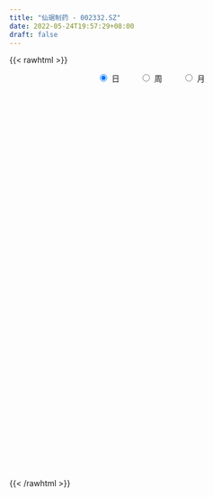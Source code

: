 ```yaml
---
title: "仙琚制药 - 002332.SZ"
date: 2022-05-24T19:57:29+08:00
draft: false
---
```

{{< rawhtml >}}
    <div style="text-align: center">
        <label style="padding: 1rem;"><input style="margin-right: .5rem" type="radio" name="period" value="D" checked onclick="period_change(this)">日</label>
        <label style="padding: 1rem;"><input style="margin-right: .5rem" type="radio" name="period" value="W" onclick="period_change(this)">周</label>
        <label style="padding: 1rem;"><input style="margin-right: .5rem" type="radio" name="period" value="M" onclick="period_change(this)">月</label>
    </div>
    <div id="chart" style="height: 700px;"></div> 
    <script type="text/javascript">
        const D_v = [70479.16,83633.44,105565.97,111781.23,61509.67,45743.44,67944.46,91899.25,53371.82,58736.17,52537.84,81999.05,73714.08,117323.85,96826.67,55424.48,71992.13,41221.07,54808.55,52859.51,56179.57,69465.64,55803.74,42878.09,82266.87,79487.14,93048.57,80095.28,45732.95,48842.91,96974.44,90536.36,41485.2,76297.32,53133.97,78300.41,67035.08,53278.47,77277.35,86388.0,112628.74,104355.5,126714.7,102717.65,92604.23,107143.99,79377.23,44021.0,89644.5,133026.97,105268.2,95054.8,80748.68,93774.33,68775.61,86242.53,101628.53,305729.66,191190.84,97312.41,86037.93,142793.73,69088.82,85261.09,63147.36,101751.5,179065.45,146804.44,92949.92,159998.02,149766.45,164105.41,194537.25,575102.0699999999,168357.42,142056.0,176239.65,96028.17,147566.62,100312.69,89293.37,125044.72,128036.89,72489.87,61585.18,73003.99,62074.44,78161.22,95983.4,55708.81,54689.0,54880.63,60870.8,63029.44,101380.08,46594.8,42789.44,50181.4,48539.07,62924.97,45432.63,60382.25,47344.3,58559.41,85759.6,40418.99,39892.28,42673.13,39456.94,65053.13,32266.7,36170.75,58370.45,182129.04,182317.1,138937.47,67262.18,521176.05,268269.96,179539.41,111625.13,224586.03,122360.4,132383.0,101025.07,111803.95,124611.13,73337.95,174659.5,95523.62,57832.91,103376.75,98390.71,135847.49,125293.29,49990.42,62263.58,82973.86,87180.45,103985.95,112066.34,83357.69,79883.79,72098.19,68436.93,65679.4,77087.88,71156.86,49648.0,54328.52,66616.69,177844.17,137889.32,143649.23,112982.8,102004.92,78266.52,119305.93,228921.71,181353.51,150380.39,147337.87,122395.33,112917.96,156645.57,179723.22,98456.99,252620.07,210887.88,165016.71,438574.02,1495177.7,801368.5600000001,310636.71,362327.1,231189.09,189654.7,291468.29,157189.01,159778.27,183878.61,262695.44,225822.76,176708.07,173046.87,100848.43,137124.7,102466.32,211810.66,128539.13,92355.26,158915.82,140147.41,117066.11,204733.08,113034.7,155092.7,318821.31,249655.72,189846.7,173503.28,126334.56,156797.19,122700.32,139953.79,150618.16,162684.39,181302.83,138759.66,180587.96,84513.16,117659.61,152599.72,123260.03,84534.36,113148.3,136051.02,138628.52,115447.49,204900.38,128645.23,93397.73,117139.93,73405.93,62415.64,62619.77,54616.5,36337.94,44419.28,87465.0,85369.84,103191.08,171638.46,258859.49,113842.23,127920.37,108630.0,95401.38,136833.35,131378.54,146364.35,105204.76,92688.8,109104.44,83993.53,93860.9,86759.75,68812.69,114323.53,96277.31]
const D_histogram = [0.0,0.0088323647,0.0012684297,-0.0035620131,-0.0070496126,-0.0094966506,-0.0338542688,-0.037782326,-0.0406048403,-0.0374395553,-0.0287128279,-0.0415004145,-0.0278875942,-0.0141469,-0.0199488241,-0.0332338865,-0.020564015,-0.001822431,0.0101738239,0.0006975931,-0.0057875902,-0.0259993037,-0.0402940419,-0.0659933585,-0.1024486442,-0.1084013002,-0.1087162685,-0.0860880466,-0.0736820099,-0.0585928,-0.0380120492,-0.023277843,-0.0193092406,-0.0082124551,-0.0085270958,-0.0134055619,-0.0125619578,-0.0170819358,-0.0221351186,-0.0335889237,-0.0439102949,-0.035011789,-0.0004134259,0.0204005768,0.0212263817,0.0298539546,0.0268967938,0.0212394988,0.0269015004,0.0386619157,0.0350329574,0.0142105069,-0.0176056859,-0.0565190891,-0.0709087441,-0.0722023272,-0.0561206977,0.0167231578,0.0472592762,0.0565892004,0.0456276582,0.0741107532,0.0841734569,0.0730367912,0.0637081711,0.0564947934,0.0763836483,0.0705614756,0.0774864617,0.0976050832,0.0749383288,0.0417881982,0.0388095465,-0.017304476,-0.0501348516,-0.0850433209,-0.1217832151,-0.126196821,-0.1079154093,-0.0863324072,-0.0661673863,-0.0343956941,-0.0052325912,0.0258840595,0.0476005021,0.0577109368,0.0643526465,0.0581145582,0.0669725772,0.0482994793,0.0457862096,0.028540112,0.0354457921,0.0372630675,0.036987188,0.027033224,0.0127497666,-0.0054421603,0.0010474567,0.0156444605,0.0077187424,-0.0100968349,-0.0223052467,-0.0239266062,-0.0442997441,-0.0535591659,-0.0539689063,-0.0544309421,-0.0522247694,-0.0323884198,-0.0196986204,-0.023595643,-0.0204001273,0.0356212602,0.0879115973,0.1196056306,0.1268835912,0.1909394511,0.2216954776,0.2109551205,0.2049203306,0.22784944,0.229558842,0.2371387975,0.2264006321,0.1780626807,0.145938448,0.1017155066,0.0602920347,0.0137228122,-0.0228127057,-0.0485393384,-0.0698609676,-0.0718284442,-0.0920307416,-0.1077154143,-0.1220535122,-0.1313269086,-0.1194096315,-0.1309390838,-0.1288200669,-0.1077531031,-0.0833268267,-0.0814980811,-0.0784269059,-0.0751974218,-0.0808010905,-0.0672125804,-0.0568319881,-0.0565348125,-0.0522336251,-0.0059622734,0.0329324775,0.0638133776,0.0796107836,0.0728192165,0.0571647871,0.0666399303,0.1007898638,0.1222203193,0.1151311684,0.1126118809,0.0860288765,0.0627914174,0.0382586766,0.0294291652,0.0072253806,0.0160769501,-0.012266787,-0.0521992113,-0.0263452971,-0.0664903612,-0.166167943,-0.2267177528,-0.2526704101,-0.253725521,-0.2634306187,-0.2321376502,-0.2030626475,-0.1751628081,-0.1439574496,-0.097948098,-0.0761191882,-0.0704169275,-0.0558156663,-0.0458475407,-0.0430304843,-0.0287907631,0.0053293227,0.013095013,0.0249651713,0.0278797738,0.0370902316,0.0509557994,0.0471126294,0.0392839949,0.0414035584,0.0597638077,0.0489141175,0.0157462402,-0.0073712359,-0.004453536,0.0171924142,0.0200468421,-0.0222574019,-0.0369910015,-0.0291199493,-0.0355067546,-0.0248873093,-0.0302738834,-0.029386931,-0.0200801341,-0.0097671124,0.0051254634,0.0201815097,0.0402483453,0.0572067628,0.0660920967,0.0712154871,0.0486611841,0.017488584,-0.0143006554,-0.0243557014,-0.0329690951,-0.0331322746,-0.0413166635,-0.0469854398,-0.0417387501,-0.0387648398,-0.0372830079,-0.0431108528,-0.0563073811,-0.1032966396,-0.0813376389,-0.0707357847,-0.0376526136,0.0104256614,0.034087817,0.0692080917,0.1044058783,0.1165093305,0.1279157328,0.129699453,0.1129373896,0.0890015361,0.0782137869,0.0690343185,0.0618249255,0.0714035939,0.0512728694]
const D_fast = [0.0,0.0110404558,0.0037936283,-0.0019273178,-0.0071773204,-0.0119985211,-0.0448197065,-0.0581933452,-0.0711670696,-0.0773616734,-0.075813153,-0.0989758432,-0.0923349214,-0.0821309523,-0.0929200824,-0.1145136164,-0.1069847486,-0.0886987724,-0.0741590615,-0.0834608941,-0.091392975,-0.1181045144,-0.1424727631,-0.1846704193,-0.246737866,-0.2797908471,-0.3072848825,-0.3061786722,-0.312193138,-0.3117521282,-0.3006743896,-0.2917596442,-0.2926183519,-0.2835746802,-0.2860210949,-0.2942509515,-0.2965478368,-0.3053382987,-0.3159252612,-0.3357762972,-0.3570752422,-0.3569296835,-0.3224346768,-0.2965205299,-0.2903881296,-0.2742970681,-0.2705300304,-0.2708774508,-0.2584900741,-0.2370641798,-0.2319348988,-0.2492047225,-0.2854223369,-0.3384655124,-0.3705823534,-0.3899265183,-0.3878750632,-0.3108504182,-0.2684994808,-0.2450222565,-0.2445768841,-0.1975661008,-0.1664600329,-0.1593375008,-0.1527390781,-0.1458287575,-0.1068439906,-0.0950257943,-0.0687291928,-0.0242093005,-0.0281414726,-0.0508445537,-0.0441208188,-0.1045609603,-0.1499250487,-0.2060943483,-0.2732800462,-0.3092428575,-0.3179402981,-0.3179403978,-0.3143172235,-0.2911444547,-0.2632894997,-0.225701834,-0.192085266,-0.1675470971,-0.1448172258,-0.1365266745,-0.1109255112,-0.1175237393,-0.1085904565,-0.1187015261,-0.102934398,-0.0918013558,-0.0828304383,-0.0860260962,-0.097122112,-0.116674579,-0.1099230978,-0.0914149789,-0.0974110114,-0.1177507974,-0.1355355209,-0.143138532,-0.1745866058,-0.1972358191,-0.2111377861,-0.2252075575,-0.2360575771,-0.2243183324,-0.2165531882,-0.2263491214,-0.2282536376,-0.163326935,-0.0890586986,-0.0274632577,0.0115356008,0.1233263234,0.2095062193,0.2515046423,0.2966999351,0.3765914045,0.435690517,0.5025551719,0.5484171645,0.5445948833,0.5489552626,0.5301611978,0.5038107346,0.4606722151,0.4184335208,0.3805720534,0.3417851824,0.3218605948,0.278650612,0.2360370857,0.1911856097,0.1490804862,0.1311453554,0.0868811321,0.0567951323,0.0509238204,0.05451839,0.0359726154,0.0194370641,0.0038671927,-0.0219367486,-0.0251513836,-0.0289787883,-0.0428153159,-0.0515725347,-0.0067917513,0.0403361189,0.0871703634,0.1228704653,0.1342837023,0.1329204697,0.1590555955,0.218402995,0.2703885302,0.2920821715,0.3177158542,0.3126400689,0.3051004642,0.2901323926,0.2886601724,0.268262733,0.28113354,0.2497231062,0.1967408791,0.2160084689,0.1592408146,0.0180212471,-0.099208001,-0.1883282608,-0.252814752,-0.3283775043,-0.3551189484,-0.3768096075,-0.3927004702,-0.3974844741,-0.375962147,-0.3731630343,-0.3850650054,-0.3844176608,-0.3859114204,-0.393851985,-0.3868099546,-0.3513575382,-0.3403180946,-0.3222066435,-0.3123220975,-0.2938390818,-0.2672345642,-0.2592995768,-0.2573072126,-0.2448367595,-0.2115355583,-0.2101567191,-0.2393880363,-0.2643483215,-0.2625440056,-0.2365999518,-0.2287338133,-0.2766024078,-0.3005837578,-0.2999926929,-0.3152561869,-0.3108585689,-0.3238136139,-0.3302733942,-0.3259866308,-0.3181153873,-0.3019414456,-0.2818400219,-0.2517110999,-0.2204509918,-0.1950426337,-0.1721153715,-0.1825043784,-0.2093048325,-0.2446692358,-0.2608132071,-0.2776688747,-0.2861151227,-0.3046286775,-0.3220438138,-0.3272318117,-0.3339491112,-0.3417880313,-0.3583935894,-0.385666963,-0.4584803814,-0.4568557904,-0.4639378824,-0.4402678647,-0.3895831743,-0.3573990644,-0.3049767668,-0.2436775107,-0.2024467258,-0.1590613903,-0.1248528068,-0.1133805228,-0.1150659923,-0.1063002948,-0.0982211836,-0.0899743452,-0.0625447783,-0.0698572855]
const D_slow = [0.0,0.0022080912,0.0025251986,0.0016346953,-0.0001277078,-0.0025018705,-0.0109654377,-0.0204110192,-0.0305622293,-0.0399221181,-0.0471003251,-0.0574754287,-0.0644473273,-0.0679840523,-0.0729712583,-0.0812797299,-0.0864207337,-0.0868763414,-0.0843328854,-0.0841584871,-0.0856053847,-0.0921052106,-0.1021787211,-0.1186770608,-0.1442892218,-0.1713895469,-0.198568614,-0.2200906256,-0.2385111281,-0.2531593281,-0.2626623404,-0.2684818012,-0.2733091113,-0.2753622251,-0.2774939991,-0.2808453896,-0.283985879,-0.2882563629,-0.2937901426,-0.3021873735,-0.3131649472,-0.3219178945,-0.322021251,-0.3169211068,-0.3116145113,-0.3041510227,-0.2974268242,-0.2921169495,-0.2853915744,-0.2757260955,-0.2669678562,-0.2634152295,-0.2678166509,-0.2819464232,-0.2996736093,-0.3177241911,-0.3317543655,-0.327573576,-0.315758757,-0.3016114569,-0.2902045423,-0.271676854,-0.2506334898,-0.232374292,-0.2164472492,-0.2023235509,-0.1832276388,-0.1655872699,-0.1462156545,-0.1218143837,-0.1030798015,-0.0926327519,-0.0829303653,-0.0872564843,-0.0997901972,-0.1210510274,-0.1514968312,-0.1830460364,-0.2100248888,-0.2316079906,-0.2481498371,-0.2567487607,-0.2580569085,-0.2515858936,-0.2396857681,-0.2252580339,-0.2091698723,-0.1946412327,-0.1778980884,-0.1658232186,-0.1543766662,-0.1472416381,-0.1383801901,-0.1290644232,-0.1198176263,-0.1130593202,-0.1098718786,-0.1112324187,-0.1109705545,-0.1070594394,-0.1051297538,-0.1076539625,-0.1132302742,-0.1192119257,-0.1302868617,-0.1436766532,-0.1571688798,-0.1707766153,-0.1838328077,-0.1919299126,-0.1968545677,-0.2027534785,-0.2078535103,-0.1989481952,-0.1769702959,-0.1470688883,-0.1153479905,-0.0676131277,-0.0121892583,0.0405495218,0.0917796045,0.1487419645,0.206131675,0.2654163744,0.3220165324,0.3665322026,0.4030168146,0.4284456912,0.4435186999,0.4469494029,0.4412462265,0.4291113919,0.41164615,0.393689039,0.3706813536,0.3437525,0.3132391219,0.2804073948,0.2505549869,0.2178202159,0.1856151992,0.1586769235,0.1378452168,0.1174706965,0.09786397,0.0790646145,0.0588643419,0.0420611968,0.0278531998,0.0137194967,0.0006610904,-0.000829478,0.0074036414,0.0233569858,0.0432596817,0.0614644858,0.0757556826,0.0924156652,0.1176131311,0.148168211,0.1769510031,0.2051039733,0.2266111924,0.2423090468,0.2518737159,0.2592310072,0.2610373524,0.2650565899,0.2619898932,0.2489400904,0.2423537661,0.2257311758,0.18418919,0.1275097518,0.0643421493,0.0009107691,-0.0649468856,-0.1229812982,-0.1737469601,-0.2175376621,-0.2535270245,-0.278014049,-0.297043846,-0.3146480779,-0.3286019945,-0.3400638797,-0.3508215007,-0.3580191915,-0.3566868608,-0.3534131076,-0.3471718148,-0.3402018713,-0.3309293134,-0.3181903636,-0.3064122062,-0.2965912075,-0.2862403179,-0.271299366,-0.2590708366,-0.2551342766,-0.2569770855,-0.2580904695,-0.253792366,-0.2487806555,-0.2543450059,-0.2635927563,-0.2708727436,-0.2797494323,-0.2859712596,-0.2935397305,-0.3008864632,-0.3059064967,-0.3083482748,-0.307066909,-0.3020215316,-0.2919594452,-0.2776577545,-0.2611347304,-0.2433308586,-0.2311655626,-0.2267934166,-0.2303685804,-0.2364575057,-0.2446997795,-0.2529828482,-0.263312014,-0.275058374,-0.2854930615,-0.2951842715,-0.3045050234,-0.3152827366,-0.3293595819,-0.3551837418,-0.3755181515,-0.3932020977,-0.4026152511,-0.4000088357,-0.3914868815,-0.3741848585,-0.348083389,-0.3189560563,-0.2869771231,-0.2545522599,-0.2263179125,-0.2040675284,-0.1845140817,-0.1672555021,-0.1517992707,-0.1339483722,-0.1211301549]
const D_data = [['2021-05-13', 13.6451, 13.8428, 13.566, 14.0505],['2021-05-14', 13.8725, 13.9812, 13.6945, 14.1197],['2021-05-17', 13.9812, 13.7835, 13.5956, 13.9812],['2021-05-18', 13.6945, 13.7835, 13.3089, 13.9318],['2021-05-19', 13.9417, 13.7736, 13.655, 14.0208],['2021-05-20', 13.7242, 13.7637, 13.5561, 13.8428],['2021-05-21', 13.7439, 13.3979, 13.3682, 13.7439],['2021-05-24', 13.2594, 13.5462, 13.0617, 13.6451],['2021-05-25', 13.5462, 13.5066, 13.4374, 13.6352],['2021-05-26', 13.4967, 13.5462, 13.4078, 13.5857],['2021-05-27', 13.5264, 13.6154, 13.4374, 13.6154],['2021-05-28', 13.566, 13.299, 13.2199, 13.6648],['2021-05-31', 13.3484, 13.5956, 13.3287, 13.6945],['2021-06-01', 14.1592, 13.6451, 13.5857, 14.2383],['2021-06-02', 13.6747, 13.3979, 13.2594, 13.7538],['2021-06-03', 13.3484, 13.2199, 13.1408, 13.3583],['2021-06-04', 13.25, 13.51, 13.07, 13.65],['2021-06-07', 13.5, 13.65, 13.36, 13.72],['2021-06-08', 13.64, 13.64, 13.55, 13.79],['2021-06-09', 13.7, 13.37, 13.29, 13.7],['2021-06-10', 13.32, 13.35, 13.3, 13.51],['2021-06-11', 13.35, 13.08, 13.0, 13.45],['2021-06-15', 13.08, 13.02, 12.8, 13.13],['2021-06-16', 13.02, 12.71, 12.71, 13.02],['2021-06-17', 12.71, 12.32, 12.26, 12.73],['2021-06-18', 12.35, 12.48, 12.1, 12.52],['2021-06-21', 12.48, 12.42, 12.39, 12.85],['2021-06-22', 12.43, 12.66, 12.42, 12.78],['2021-06-23', 12.63, 12.53, 12.45, 12.67],['2021-06-24', 12.6, 12.55, 12.36, 12.61],['2021-06-25', 12.59, 12.64, 12.5, 12.74],['2021-06-28', 12.67, 12.6, 12.4, 12.7],['2021-06-29', 12.5, 12.46, 12.45, 12.66],['2021-06-30', 12.44, 12.54, 12.22, 12.63],['2021-07-01', 12.54, 12.38, 12.36, 12.64],['2021-07-02', 12.36, 12.26, 12.18, 12.49],['2021-07-05', 12.25, 12.27, 12.0, 12.3],['2021-07-06', 12.24, 12.14, 12.02, 12.29],['2021-07-07', 12.19, 12.05, 11.88, 12.19],['2021-07-08', 12.14, 11.86, 11.86, 12.15],['2021-07-09', 11.86, 11.74, 11.48, 11.97],['2021-07-12', 11.79, 11.9, 11.72, 12.12],['2021-07-13', 11.85, 12.28, 11.79, 12.4],['2021-07-14', 12.27, 12.22, 12.07, 12.5],['2021-07-15', 12.18, 12.0, 11.96, 12.19],['2021-07-16', 12.05, 12.1, 11.88, 12.15],['2021-07-19', 12.06, 11.95, 11.78, 12.06],['2021-07-20', 11.86, 11.87, 11.85, 11.99],['2021-07-21', 11.97, 11.99, 11.91, 12.28],['2021-07-22', 11.93, 12.1, 11.72, 12.18],['2021-07-23', 12.12, 11.92, 11.88, 12.15],['2021-07-26', 11.9, 11.62, 11.43, 11.92],['2021-07-27', 11.66, 11.3, 11.3, 11.66],['2021-07-28', 11.3, 10.95, 10.8, 11.35],['2021-07-29', 11.04, 11.02, 10.98, 11.22],['2021-07-30', 11.05, 11.04, 10.65, 11.09],['2021-08-02', 10.99, 11.2, 10.84, 11.27],['2021-08-03', 11.16, 12.09, 11.06, 12.15],['2021-08-04', 12.11, 11.82, 11.56, 12.11],['2021-08-05', 11.83, 11.66, 11.64, 11.9],['2021-08-06', 11.69, 11.4, 11.3, 11.69],['2021-08-09', 11.32, 11.95, 11.3, 12.1],['2021-08-10', 11.9, 11.85, 11.8, 11.96],['2021-08-11', 11.89, 11.61, 11.55, 11.89],['2021-08-12', 11.61, 11.6, 11.55, 11.69],['2021-08-13', 11.55, 11.6, 11.51, 11.83],['2021-08-16', 11.59, 12.0, 11.52, 12.17],['2021-08-17', 12.11, 11.75, 11.71, 12.23],['2021-08-18', 11.73, 11.95, 11.62, 12.0],['2021-08-19', 11.88, 12.24, 11.85, 12.39],['2021-08-20', 12.29, 11.75, 11.66, 12.29],['2021-08-23', 11.75, 11.5, 11.46, 11.9],['2021-08-24', 11.47, 11.8, 11.22, 11.81],['2021-08-25', 11.68, 10.97, 10.62, 11.7],['2021-08-26', 10.91, 10.98, 10.88, 11.07],['2021-08-27', 10.86, 10.7, 10.66, 10.96],['2021-08-30', 10.61, 10.38, 10.22, 10.7],['2021-08-31', 10.41, 10.55, 10.3, 10.55],['2021-09-01', 10.51, 10.75, 10.32, 10.91],['2021-09-02', 10.74, 10.79, 10.58, 10.84],['2021-09-03', 10.72, 10.79, 10.68, 10.89],['2021-09-06', 10.8, 11.0, 10.79, 11.15],['2021-09-07', 10.93, 11.08, 10.91, 11.25],['2021-09-08', 11.09, 11.24, 11.05, 11.36],['2021-09-09', 11.24, 11.26, 11.18, 11.38],['2021-09-10', 11.27, 11.21, 11.12, 11.38],['2021-09-13', 11.2, 11.23, 11.16, 11.33],['2021-09-14', 11.2, 11.09, 11.02, 11.3],['2021-09-15', 11.05, 11.31, 10.84, 11.35],['2021-09-16', 11.25, 10.96, 10.9, 11.32],['2021-09-17', 11.0, 11.12, 10.81, 11.18],['2021-09-22', 11.01, 10.89, 10.85, 11.06],['2021-09-23', 10.89, 11.17, 10.88, 11.25],['2021-09-24', 11.19, 11.14, 11.05, 11.31],['2021-09-27', 11.14, 11.13, 10.73, 11.22],['2021-09-28', 11.2, 10.99, 10.9, 11.2],['2021-09-29', 10.9, 10.87, 10.81, 10.98],['2021-09-30', 10.87, 10.72, 10.67, 10.97],['2021-10-08', 10.76, 10.98, 10.73, 11.06],['2021-10-11', 10.98, 11.13, 10.98, 11.25],['2021-10-12', 11.06, 10.86, 10.79, 11.07],['2021-10-13', 10.99, 10.65, 10.59, 10.99],['2021-10-14', 10.67, 10.61, 10.57, 10.78],['2021-10-15', 10.61, 10.67, 10.48, 10.74],['2021-10-18', 10.65, 10.33, 10.29, 10.67],['2021-10-19', 10.33, 10.33, 10.28, 10.39],['2021-10-20', 10.34, 10.35, 10.32, 10.5],['2021-10-21', 10.33, 10.28, 10.28, 10.4],['2021-10-22', 10.27, 10.25, 10.19, 10.36],['2021-10-25', 10.29, 10.47, 10.2, 10.53],['2021-10-26', 10.54, 10.42, 10.36, 10.54],['2021-10-27', 10.4, 10.19, 10.17, 10.42],['2021-10-28', 10.24, 10.23, 10.18, 10.65],['2021-10-29', 10.31, 11.03, 10.26, 11.19],['2021-11-01', 11.0, 11.3, 10.9, 11.37],['2021-11-02', 11.35, 11.33, 11.19, 11.54],['2021-11-03', 11.44, 11.21, 11.13, 11.44],['2021-11-04', 11.43, 12.23, 11.4, 12.33],['2021-11-05', 12.18, 12.23, 12.1, 12.5],['2021-11-08', 12.23, 11.94, 11.78, 12.3],['2021-11-09', 11.82, 12.13, 11.82, 12.4],['2021-11-10', 12.41, 12.73, 12.35, 13.05],['2021-11-11', 12.62, 12.74, 12.49, 12.87],['2021-11-12', 12.74, 13.06, 12.67, 13.11],['2021-11-15', 13.09, 13.05, 13.01, 13.2],['2021-11-16', 13.02, 12.63, 12.62, 13.04],['2021-11-17', 12.84, 12.8, 12.52, 12.95],['2021-11-18', 12.77, 12.6, 12.57, 12.85],['2021-11-19', 12.52, 12.53, 12.12, 12.62],['2021-11-22', 12.63, 12.32, 12.21, 12.85],['2021-11-23', 12.29, 12.28, 12.17, 12.42],['2021-11-24', 12.29, 12.28, 12.09, 12.39],['2021-11-25', 12.28, 12.22, 12.16, 12.44],['2021-11-26', 12.11, 12.4, 12.1, 12.51],['2021-11-29', 12.45, 12.1, 11.92, 12.6],['2021-11-30', 12.04, 12.03, 11.97, 12.13],['2021-12-01', 12.02, 11.92, 11.9, 12.09],['2021-12-02', 11.94, 11.86, 11.79, 12.17],['2021-12-03', 11.9, 12.07, 11.81, 12.12],['2021-12-06', 12.03, 11.71, 11.63, 12.17],['2021-12-07', 11.79, 11.78, 11.46, 11.85],['2021-12-08', 11.77, 12.01, 11.73, 12.08],['2021-12-09', 12.01, 12.12, 11.94, 12.14],['2021-12-10', 12.13, 11.86, 11.8, 12.15],['2021-12-13', 11.82, 11.84, 11.74, 11.99],['2021-12-14', 11.89, 11.81, 11.72, 11.99],['2021-12-15', 11.8, 11.64, 11.64, 11.84],['2021-12-16', 11.65, 11.85, 11.61, 11.98],['2021-12-17', 11.79, 11.83, 11.74, 11.89],['2021-12-20', 11.81, 11.69, 11.62, 11.86],['2021-12-21', 11.7, 11.71, 11.61, 11.76],['2021-12-22', 11.78, 12.35, 11.66, 12.39],['2021-12-23', 12.34, 12.5, 12.28, 12.56],['2021-12-24', 12.41, 12.63, 12.35, 12.92],['2021-12-27', 12.63, 12.63, 12.45, 12.86],['2021-12-28', 12.59, 12.44, 12.39, 12.68],['2021-12-29', 12.58, 12.33, 12.31, 12.6],['2021-12-30', 12.45, 12.69, 12.26, 12.75],['2021-12-31', 12.63, 13.2, 12.6, 13.37],['2022-01-04', 13.3, 13.3, 13.07, 13.47],['2022-01-05', 13.14, 13.1, 12.93, 13.28],['2022-01-06', 13.0, 13.25, 12.86, 13.36],['2022-01-07', 13.4, 12.98, 12.92, 13.43],['2022-01-10', 12.95, 12.98, 12.87, 13.18],['2022-01-11', 13.01, 12.91, 12.89, 13.38],['2022-01-12', 12.99, 13.08, 12.92, 13.31],['2022-01-13', 13.1, 12.88, 12.81, 13.24],['2022-01-14', 12.9, 13.28, 12.8, 13.55],['2022-01-17', 13.45, 12.8, 12.76, 13.53],['2022-01-18', 12.98, 12.48, 12.43, 13.15],['2022-01-19', 12.49, 13.27, 12.25, 13.3],['2022-01-20', 13.65, 12.4, 12.33, 14.03],['2022-01-21', 12.0, 11.21, 11.16, 12.03],['2022-01-24', 10.94, 11.13, 10.66, 11.28],['2022-01-25', 11.15, 11.15, 11.12, 11.85],['2022-01-26', 11.03, 11.19, 10.87, 11.52],['2022-01-27', 11.22, 10.84, 10.82, 11.24],['2022-01-28', 10.9, 11.2, 10.85, 11.6],['2022-02-07', 11.35, 11.14, 10.97, 11.42],['2022-02-08', 11.02, 11.1, 10.88, 11.12],['2022-02-09', 11.06, 11.14, 10.9, 11.33],['2022-02-10', 11.14, 11.4, 11.13, 11.64],['2022-02-11', 11.39, 11.17, 11.08, 11.39],['2022-02-14', 11.12, 10.94, 10.83, 11.21],['2022-02-15', 10.94, 11.01, 10.75, 11.11],['2022-02-16', 11.04, 10.93, 10.88, 11.11],['2022-02-17', 10.87, 10.79, 10.78, 10.94],['2022-02-18', 10.81, 10.9, 10.73, 10.92],['2022-02-21', 10.92, 11.22, 10.84, 11.4],['2022-02-22', 11.1, 10.96, 10.86, 11.23],['2022-02-23', 10.97, 11.03, 10.95, 11.1],['2022-02-24', 11.02, 10.93, 10.81, 11.22],['2022-02-25', 10.96, 11.02, 10.95, 11.22],['2022-02-28', 11.05, 11.13, 10.88, 11.15],['2022-03-01', 11.15, 10.93, 10.85, 11.16],['2022-03-02', 10.85, 10.84, 10.68, 10.88],['2022-03-03', 10.94, 10.94, 10.8, 11.05],['2022-03-04', 10.91, 11.2, 10.9, 11.47],['2022-03-07', 11.2, 10.86, 10.8, 11.43],['2022-03-08', 10.85, 10.45, 10.35, 10.89],['2022-03-09', 10.44, 10.39, 9.77, 10.5],['2022-03-10', 10.51, 10.62, 10.43, 10.68],['2022-03-11', 10.5, 10.89, 10.44, 10.91],['2022-03-14', 10.89, 10.7, 10.67, 11.08],['2022-03-15', 10.68, 9.99, 9.98, 10.68],['2022-03-16', 10.09, 10.12, 9.56, 10.2],['2022-03-17', 10.22, 10.32, 10.12, 10.56],['2022-03-18', 10.26, 10.08, 9.94, 10.38],['2022-03-21', 10.1, 10.24, 10.09, 10.36],['2022-03-22', 10.22, 9.99, 9.87, 10.22],['2022-03-23', 9.98, 9.99, 9.89, 10.05],['2022-03-24', 9.9, 10.06, 9.85, 10.15],['2022-03-25', 10.06, 10.07, 10.02, 10.38],['2022-03-28', 10.05, 10.15, 10.0, 10.2],['2022-03-29', 10.17, 10.2, 10.06, 10.25],['2022-03-30', 10.2, 10.34, 10.08, 10.37],['2022-03-31', 10.36, 10.4, 10.21, 10.58],['2022-04-01', 10.33, 10.38, 10.29, 10.57],['2022-04-06', 10.47, 10.39, 10.34, 10.56],['2022-04-07', 10.31, 10.01, 9.96, 10.39],['2022-04-08', 10.04, 9.75, 9.7, 10.13],['2022-04-11', 9.75, 9.54, 9.5, 9.77],['2022-04-12', 9.54, 9.65, 9.23, 9.65],['2022-04-13', 9.59, 9.56, 9.37, 9.72],['2022-04-14', 9.58, 9.58, 9.52, 9.75],['2022-04-15', 9.65, 9.39, 9.38, 9.65],['2022-04-18', 9.35, 9.31, 9.18, 9.42],['2022-04-19', 9.37, 9.37, 9.25, 9.39],['2022-04-20', 9.37, 9.29, 9.23, 9.43],['2022-04-21', 9.39, 9.21, 9.2, 9.46],['2022-04-22', 9.27, 9.03, 9.02, 9.3],['2022-04-25', 8.93, 8.8, 8.63, 9.13],['2022-04-26', 8.79, 8.1, 8.07, 8.8],['2022-04-27', 8.03, 8.77, 7.95, 8.9],['2022-04-28', 8.74, 8.6, 8.47, 8.75],['2022-04-29', 8.69, 8.9, 8.61, 8.93],['2022-05-05', 8.91, 9.24, 8.79, 9.34],['2022-05-06', 9.09, 9.09, 8.95, 9.26],['2022-05-09', 9.11, 9.38, 9.07, 9.52],['2022-05-10', 9.27, 9.59, 9.19, 9.68],['2022-05-11', 9.58, 9.47, 9.45, 9.84],['2022-05-12', 9.48, 9.58, 9.38, 9.63],['2022-05-13', 9.58, 9.56, 9.38, 9.73],['2022-05-16', 9.61, 9.35, 9.29, 9.65],['2022-05-17', 9.38, 9.2, 9.14, 9.39],['2022-05-18', 9.24, 9.31, 9.2, 9.41],['2022-05-19', 9.16, 9.31, 9.07, 9.35],['2022-05-20', 9.4, 9.32, 9.27, 9.46],['2022-05-23', 9.3, 9.57, 9.28, 9.61],['2022-05-24', 9.57, 9.2, 9.19, 9.58]]
const W_v = [188607.86,224158.41,294559.83,402868.13,315695.29,183687.95,363607.72,406973.53,474066.47,453403.87,333861.27,385184.4300000001,581224.73,441486.14,771458.66,464384.16,612177.09,640689.9399999999,695250.04,303100.62,233254.19,298333.7,271176.9,333279.7,303399.53,319683.92,339500.3,188997.41,366398.15,497569.94,136703.14,87715.54,310045.85,520418.87,416800.41,373067.89,466085.01,360840.18,539442.86,762921.75,675886.25,397633.19,684740.89,507609.0599999999,440150.33,492251.03,754539.62,481358.0600000001,266605.52,239262.78,287749.72,291346.51,218474.62,419094.09,253685.88,246392.51,238355.14,238111.93,278123.31,334460.11,430748.6899999999,405580.02,331550.52,385944.74,375456.27,394362.58,444736.56,543991.54,867301.7,495017.39,438610.55,703098.6900000001,427695.21,381853.16,373721.33,201812.88,320747.76,478184.96,344859.3200000001,362283.34,445113.21,654505.77,814024.9099999999,997993.2,1130330.9500000002,1093598.48,674285.8899999999,346586.71,948726.3200000001,871952.13,775559.6499999999,218597.25,533456.91,540329.1,649163.76,429136.1,312448.86,262333.58,408973.65,381163.54,338043.7,368841.7,282958.01,226002.74,237549.53,279297.84,364379.32,619312.39,463526.42,566477.12,553807.3100000001,465181.16,505820.94,81015.8,309912.29,474015.66,516461.76,719611.1899999999,1510213.6899999999,2049180.6699999999,2524343.9700000002,2612869.5600000001,1708063.0900000001,1904975.96,1836882.5299999998,1061863.6000000001,891425.1900000002,1626542.1400000001,1094107.5800000001,2050346.51,3303503.21,1375195.5700000003,1300895.4399999999,1191289.2799999998,1940297.3900000001,1749736.95,2168802.9500000002,2225378.2800000003,1729892.6399999999,1626998.4100000001,1649349.2999999998,1311507.6099999999,1031133.36,670078.1599999999,1209590.8999999999,837343.7100000001,890783.0700000001,1095756.3500000001,1057623.3200000001,1313540.3199999998,719591.78,1183445.8499999999,1910932.8400000001,1292085.7399999998,1124571.6299999999,970953.79,1173824.2,644010.35,900407.54,901087.24,1105529.8100000001,1231802.1100000001,806750.12,597570.7,371279.22,143512.99,698714.5600000001,719031.45,656374.1399999999,740612.6799999999,568696.5,455358.14,791215.3100000001,731631.1899999999,518964.09,511122.36,646876.34,350486.26,1002316.1299999999,687834.49,581094.22,932286.42,600103.5599999999,265289.6,206930.74,830734.24,564053.5,582084.33,329698.05,437383.56,285280.5,320194.77,587963.1299999999,463957.85,1086709.9300000002,217079.33,408173.06,392544.77,338544.13,415281.21,274534.34,260435.84,364694.15,339753.26,396607.64,533536.0699999999,451337.9,424595.95,781899.3699999999,462042.5,728584.28,1244158.1499999999,609440.5,460160.65,346616.87,178780.87,240945.72,48539.07,274643.5600000001,248200.94,373990.0700000001,1177962.76,770493.9700000001,585437.6000000001,490971.48,407701.6,451391.96,332009.07,580327.9300000001,641481.88,601467.1,800363.8100000001,3111024.8700000001,1385275.8900000001,989364.0900000001,690194.3900000001,731768.2800000001,908747.9000000001,896137.45,757259.49,674120.11,595622.23,448993.1,408979.0,308208.56,775451.63,204031.38,612469.8,442531.31,210600.84]
const W_histogram = [0.0,-0.0320939031,-0.0393435207,-0.0367226806,-0.0538980361,-0.0429485427,-0.0228753032,0.0216679557,0.0532413967,0.0520687853,0.0500723265,0.0685268947,0.1073234584,0.1121489779,0.1433175785,0.1378105141,0.1561900459,0.124659366,0.0558054682,0.0022230216,-0.048862736,-0.0696715142,-0.072723386,-0.0957947092,-0.0867815058,-0.0807669973,-0.1045430478,-0.1010639679,-0.1489621963,-0.1941247856,-0.1971103604,-0.1681149493,-0.1109577339,-0.0185220275,0.0319738176,0.0608654686,0.1060376283,0.1594234464,0.1604866633,0.1604274736,0.1975609267,0.2222835455,0.1831158321,0.1283727346,0.1287815184,0.0864666185,0.040741492,-0.0160042063,-0.0486813053,-0.0675630323,-0.0872097279,-0.0520536488,-0.0271388761,-0.0546363202,-0.0941521851,-0.1208927762,-0.1696405999,-0.200037081,-0.2181200001,-0.2295288298,-0.2517918898,-0.2312667355,-0.1993858045,-0.2274703139,-0.2495210503,-0.2275321842,-0.1599394915,-0.111059141,0.0058082568,0.0560005084,0.0933351247,0.0663746275,0.0550625875,0.0279311517,-0.0027919467,-0.0229620743,-0.0298113083,-0.0098685438,0.0016060374,0.0152534465,0.05001079,0.0674858597,0.1140680796,0.131456014,0.198302166,0.2779028391,0.3041427715,0.3091636386,0.2539363312,0.207999152,0.1418539757,0.0978787956,0.0276342122,-0.0368214133,-0.0972873766,-0.0953124018,-0.1283770943,-0.1331127692,-0.1038671035,-0.0822009582,-0.0593352424,-0.0436797703,-0.0276231883,-0.0271357755,-0.0344942801,-0.0318832973,0.0013543287,0.0558015438,0.0873440283,0.1145860637,0.1537424548,0.1503235945,0.1125318931,0.0919029177,0.1129931744,0.1300362967,0.1289301539,0.1256192549,0.207943965,0.2795992282,0.2950480682,0.318917335,0.2990717456,0.2465437435,0.1663223779,0.1051676655,0.0607995522,0.0686369814,0.0446960092,0.0446075405,0.0737887373,0.0155693682,-0.0242087005,-0.0690947763,-0.0219066127,-0.0071811393,0.0873566543,0.1665906579,0.1884500404,0.2931200516,0.3112769976,0.2422134769,0.1741998006,0.1457440091,0.1564010551,0.1035342658,0.128093225,0.2310766436,0.3160248053,0.2917300539,0.2260824776,0.1595227303,0.1560925657,0.000857128,-0.1795454711,-0.2352405243,-0.2654814421,-0.3501385199,-0.3810036722,-0.2980516583,-0.2269344569,-0.1355326619,-0.1198260131,-0.1508439048,-0.1870971086,-0.1694088653,-0.1228620983,-0.1872313872,-0.2056195716,-0.2959846184,-0.3421314464,-0.3611422774,-0.4010835004,-0.3501696262,-0.3224272569,-0.3029907818,-0.3061215297,-0.289094688,-0.2905867876,-0.3534254486,-0.3471285877,-0.3790690616,-0.3661821101,-0.3149431946,-0.2245949043,-0.1215330816,-0.0364456576,-0.0200149282,0.0264044443,0.0947999463,0.1170086429,0.1372299204,0.181342572,0.2143468347,0.2937104095,0.2856012507,0.2729261836,0.215158867,0.162579746,0.1354153118,0.084388554,0.0100389197,-0.0265529674,-0.0719618417,-0.1292870819,-0.13462197,-0.1412453567,-0.1926795784,-0.1899310377,-0.1631438091,-0.1255128729,-0.1593531141,-0.1631008086,-0.1263590486,-0.0984243574,-0.0702298771,-0.0712702711,-0.047021528,-0.0444620998,-0.0625498883,-0.0159069999,0.0957023993,0.2183501392,0.2541974129,0.258708361,0.2299886545,0.1890800809,0.1537324842,0.1763416533,0.2190118092,0.2211038364,0.2303338558,0.091781137,-0.0008805769,-0.0611955642,-0.1132512008,-0.1322541827,-0.1254137393,-0.133718537,-0.1826847875,-0.2030994504,-0.1836638039,-0.1998396011,-0.2198017554,-0.240589703,-0.2455790881,-0.2194233116,-0.1567484242,-0.1194228668,-0.0920121371]
const W_fast = [0.0,-0.0401173789,-0.0572028766,-0.0637627067,-0.0944125712,-0.0942002135,-0.0798457998,-0.029885552,0.0149982382,0.0268428232,0.0373644459,0.0729507379,0.1385781662,0.1714409301,0.2384389253,0.2673844895,0.3248115327,0.3244456944,0.2695431636,0.2165164723,0.1532150308,0.114988374,0.0937556557,0.0467356552,0.0340534822,0.0198762414,-0.0300355711,-0.0518224832,-0.1369612607,-0.2306550464,-0.2829182112,-0.2959515374,-0.2665337555,-0.178728556,-0.1202392565,-0.0761312384,-0.0044496716,0.088792008,0.1299768909,0.1700245695,0.2565482543,0.3368417594,0.3434530041,0.3208030903,0.3534072537,0.3327090084,0.2971692549,0.2364225049,0.1915750797,0.1558025947,0.1143534671,0.1364961339,0.1546261876,0.1134696634,0.0504157523,-0.0065480328,-0.0977060065,-0.1781117579,-0.250724677,-0.3195157142,-0.4047267466,-0.4420182762,-0.4599837963,-0.5449358842,-0.6293668831,-0.6642610631,-0.6366532433,-0.615537678,-0.497218216,-0.4330258373,-0.3723574399,-0.3827242802,-0.3802706733,-0.4004193211,-0.4318404063,-0.4577510524,-0.4720531136,-0.454577485,-0.4427013944,-0.4252406237,-0.3779805827,-0.3436340481,-0.2685348082,-0.2182828704,-0.1018611769,0.047215206,0.1494908313,0.231802608,0.2400593834,0.2461219923,0.2154403098,0.1959348286,0.1325987983,0.0589378195,-0.025849988,-0.0477031137,-0.1128620798,-0.1508759469,-0.1475970571,-0.1464811513,-0.1384492462,-0.1337137166,-0.1245629316,-0.1308594628,-0.1468415374,-0.152201379,-0.1186251707,-0.0502275697,0.0031509219,0.0590394732,0.136631478,0.1707935163,0.1611347883,0.1634815422,0.2128200925,0.262372289,0.2934986847,0.3215925994,0.4559033007,0.597458371,0.686669228,0.7902678285,0.8451901756,0.8542981094,0.8156573383,0.7807945423,0.751626317,0.7766229916,0.7638560216,0.774919438,0.8225478192,0.7682207922,0.7223905483,0.6602307784,0.7019422888,0.7148724774,0.8312494346,0.9521311026,1.0211029952,1.1990530194,1.2950292147,1.2865190633,1.2620553371,1.2700355478,1.3197928577,1.2928096348,1.3493919003,1.5101444797,1.6740988428,1.7227366048,1.713609648,1.6869305832,1.72252356,1.5675024044,1.3422134374,1.2277082532,1.1310969749,0.9589052671,0.8327891967,0.841228296,0.8556118833,0.9131305128,0.8988806583,0.8301517904,0.7471243094,0.7224603365,0.7382915789,0.6271144431,0.5573213659,0.3929601645,0.2612804749,0.1519840745,0.0117719765,-0.0248565559,-0.0777210009,-0.1340322213,-0.2136933515,-0.2689401818,-0.3430789783,-0.4942740015,-0.5747592875,-0.7014670268,-0.7801256028,-0.807622486,-0.7734229217,-0.7007443694,-0.6247683598,-0.6133413625,-0.5603208789,-0.4682253903,-0.416764533,-0.3622357755,-0.2727874808,-0.1861965094,-0.0334053323,0.0298858216,0.0854423004,0.0814647006,0.0695305161,0.0762199098,0.0462902906,-0.0255496139,-0.0687797428,-0.1321790776,-0.2218260882,-0.2608164688,-0.3027511947,-0.402355311,-0.4470895297,-0.4610882534,-0.4548355354,-0.5285140551,-0.5730369517,-0.5678849539,-0.5645563521,-0.553919341,-0.5727773028,-0.5602839417,-0.5688400385,-0.602565299,-0.5598991607,-0.4243641616,-0.2471288869,-0.1477322599,-0.0785442216,-0.0497667645,-0.0434053179,-0.0403197935,0.0263747889,0.1237978971,0.1811658833,0.2479793668,0.1323719322,0.039490074,-0.0361238043,-0.1164922411,-0.1685587687,-0.1930717601,-0.2348061921,-0.3294436394,-0.4006331649,-0.4271134693,-0.4932491669,-0.56816176,-0.6490971333,-0.7154812904,-0.7441813418,-0.7206935605,-0.7132237198,-0.7088160244]
const W_slow = [0.0,-0.0080234758,-0.0178593559,-0.0270400261,-0.0405145351,-0.0512516708,-0.0569704966,-0.0515535077,-0.0382431585,-0.0252259622,-0.0127078806,0.0044238431,0.0312547077,0.0592919522,0.0951213468,0.1295739754,0.1686214868,0.1997863283,0.2137376954,0.2142934508,0.2020777668,0.1846598882,0.1664790417,0.1425303644,0.120834988,0.1006432387,0.0745074767,0.0492414847,0.0120009356,-0.0365302608,-0.0858078509,-0.1278365882,-0.1555760216,-0.1602065285,-0.1522130741,-0.136996707,-0.1104872999,-0.0706314383,-0.0305097725,0.0095970959,0.0589873276,0.114558214,0.160337172,0.1924303556,0.2246257352,0.2462423899,0.2564277629,0.2524267113,0.240256385,0.2233656269,0.2015631949,0.1885497827,0.1817650637,0.1681059837,0.1445679374,0.1143447433,0.0719345934,0.0219253231,-0.0326046769,-0.0899868844,-0.1529348568,-0.2107515407,-0.2605979918,-0.3174655703,-0.3798458329,-0.4367288789,-0.4767137518,-0.504478537,-0.5030264728,-0.4890263457,-0.4656925646,-0.4490989077,-0.4353332608,-0.4283504729,-0.4290484596,-0.4347889781,-0.4422418052,-0.4447089412,-0.4443074318,-0.4404940702,-0.4279913727,-0.4111199078,-0.3826028879,-0.3497388844,-0.3001633429,-0.2306876331,-0.1546519402,-0.0773610306,-0.0138769478,0.0381228402,0.0735863342,0.0980560331,0.1049645861,0.0957592328,0.0714373886,0.0476092882,0.0155150146,-0.0177631777,-0.0437299536,-0.0642801931,-0.0791140037,-0.0900339463,-0.0969397434,-0.1037236872,-0.1123472573,-0.1203180816,-0.1199794994,-0.1060291135,-0.0841931064,-0.0555465905,-0.0171109768,0.0204699218,0.0486028951,0.0715786245,0.0998269181,0.1323359923,0.1645685308,0.1959733445,0.2479593358,0.3178591428,0.3916211598,0.4713504936,0.54611843,0.6077543659,0.6493349604,0.6756268767,0.6908267648,0.7079860101,0.7191600124,0.7303118976,0.7487590819,0.7526514239,0.7465992488,0.7293255547,0.7238489015,0.7220536167,0.7438927803,0.7855404448,0.8326529548,0.9059329677,0.9837522171,1.0443055864,1.0878555365,1.1242915388,1.1633918026,1.189275369,1.2212986753,1.2790678362,1.3580740375,1.431006551,1.4875271704,1.5274078529,1.5664309943,1.5666452764,1.5217589086,1.4629487775,1.396578417,1.309043787,1.2137928689,1.1392799544,1.0825463401,1.0486631747,1.0187066714,0.9809956952,0.934221418,0.8918692017,0.8611536772,0.8143458303,0.7629409375,0.6889447829,0.6034119213,0.5131263519,0.4128554768,0.3253130703,0.244706256,0.1689585606,0.0924281782,0.0201545062,-0.0524921907,-0.1408485529,-0.2276306998,-0.3223979652,-0.4139434927,-0.4926792914,-0.5488280175,-0.5792112879,-0.5883227023,-0.5933264343,-0.5867253232,-0.5630253366,-0.5337731759,-0.4994656958,-0.4541300528,-0.4005433441,-0.3271157418,-0.2557154291,-0.1874838832,-0.1336941664,-0.0930492299,-0.059195402,-0.0380982635,-0.0355885336,-0.0422267754,-0.0602172358,-0.0925390063,-0.1261944988,-0.161505838,-0.2096757326,-0.257158492,-0.2979444443,-0.3293226625,-0.369160941,-0.4099361432,-0.4415259053,-0.4661319947,-0.4836894639,-0.5015070317,-0.5132624137,-0.5243779387,-0.5400154107,-0.5439921607,-0.5200665609,-0.4654790261,-0.4019296729,-0.3372525826,-0.279755419,-0.2324853988,-0.1940522777,-0.1499668644,-0.0952139121,-0.039937953,0.0176455109,0.0405907952,0.040370651,0.0250717599,-0.0032410403,-0.036304586,-0.0676580208,-0.1010876551,-0.1467588519,-0.1975337145,-0.2434496655,-0.2934095658,-0.3483600046,-0.4085074303,-0.4699022024,-0.5247580303,-0.5639451363,-0.593800853,-0.6168038873]
const W_data = [['2017-07-14', 8.0946, 7.9495, 7.7851, 8.1913],['2017-07-21', 7.9302, 7.4466, 7.3789, 7.9302],['2017-07-28', 7.466, 7.6207, 7.3402, 7.6884],['2017-08-04', 7.5627, 7.6981, 7.5143, 8.0752],['2017-08-11', 7.4853, 7.3692, 7.2532, 7.582],['2017-08-18', 7.3692, 7.6594, 7.3692, 7.7658],['2017-08-25', 7.669, 7.8238, 7.5917, 8.1719],['2017-09-01', 7.8238, 8.2977, 7.7851, 8.3557],['2017-09-08', 8.2686, 8.3654, 8.2009, 8.6748],['2017-09-15', 8.3654, 8.0752, 8.0656, 8.4234],['2017-09-22', 8.0365, 8.0946, 7.9398, 8.2686],['2017-09-29', 8.1139, 8.4427, 7.8334, 8.4814],['2017-10-13', 8.4427, 8.9263, 8.375, 8.9456],['2017-10-20', 8.8296, 8.7135, 8.4137, 8.8973],['2017-10-27', 8.7038, 9.2551, 8.6458, 9.5162],['2017-11-03', 9.1874, 8.994, 8.6845, 9.197],['2017-11-10', 9.081, 9.4678, 8.8102, 9.6226],['2017-11-17', 9.4388, 8.9456, 8.8489, 9.4388],['2017-11-24', 8.8682, 8.3073, 8.0269, 9.2357],['2017-12-01', 8.2396, 8.2203, 7.8915, 8.3363],['2017-12-08', 8.23, 7.9785, 7.8431, 8.23],['2017-12-15', 7.9882, 8.1429, 7.9398, 8.4717],['2017-12-22', 8.1332, 8.2686, 7.9882, 8.3944],['2017-12-29', 8.288, 7.9011, 7.6884, 8.346],['2018-01-05', 7.8528, 8.2106, 7.8141, 8.3557],['2018-01-12', 8.1236, 8.1623, 7.8915, 8.2106],['2018-01-19', 8.1042, 7.6787, 7.64, 8.23],['2018-01-26', 7.6497, 7.8915, 7.6013, 7.9882],['2018-02-02', 7.9108, 7.0308, 6.9437, 7.9592],['2018-02-09', 6.9437, 6.6729, 6.3828, 7.0017],['2018-02-14', 6.6923, 6.905, 6.6923, 7.1952],['2018-02-23', 6.9631, 7.2145, 6.9631, 7.3692],['2018-03-02', 7.2725, 7.669, 7.2339, 7.9011],['2018-03-09', 7.6594, 8.4427, 7.5627, 8.5588],['2018-03-16', 8.4427, 8.288, 8.1139, 8.6071],['2018-03-23', 8.23, 8.2493, 7.8141, 8.7522],['2018-03-30', 8.1816, 8.7038, 7.9398, 8.7232],['2018-04-04', 8.7425, 9.168, 8.7328, 9.3131],['2018-04-13', 8.9456, 8.7812, 8.5394, 9.3711],['2018-04-20', 8.8005, 8.8973, 8.5588, 9.4678],['2018-04-27', 8.7715, 9.6129, 8.6651, 9.9417],['2018-05-04', 9.6709, 9.8063, 9.4968, 9.9611],['2018-05-11', 9.7966, 9.1487, 8.9746, 9.8837],['2018-05-18', 9.0713, 8.8489, 8.6845, 9.2067],['2018-05-25', 8.9069, 9.5259, 8.7715, 9.5742],['2018-06-01', 9.5162, 8.9967, 8.5683, 9.6419],['2018-06-08', 8.9967, 8.802, 8.247, 9.6394],['2018-06-15', 8.6754, 8.432, 8.2762, 9.0162],['2018-06-22', 8.4418, 8.5002, 7.8089, 8.5878],['2018-06-29', 8.5002, 8.5196, 8.0815, 8.656],['2018-07-06', 8.5196, 8.3736, 8.1886, 8.9383],['2018-07-13', 8.3736, 9.0746, 8.3346, 9.2207],['2018-07-20', 9.1136, 9.1039, 8.8507, 9.211],['2018-07-27', 8.7436, 8.432, 8.247, 8.7825],['2018-08-03', 8.4418, 8.062, 7.9841, 8.5683],['2018-08-10', 7.9841, 7.9744, 7.6531, 8.0912],['2018-08-17', 7.8868, 7.3902, 7.2928, 8.2081],['2018-08-24', 7.3999, 7.2636, 7.1176, 7.5557],['2018-08-31', 7.2344, 7.1176, 7.0981, 7.6336],['2018-09-07', 7.1176, 6.9326, 6.9033, 7.361],['2018-09-14', 6.9326, 6.4944, 6.4555, 7.1565],['2018-09-21', 6.4555, 6.806, 6.0563, 6.8839],['2018-09-28', 6.806, 6.8839, 6.6891, 7.0689],['2018-10-12', 6.7184, 5.9297, 5.8226, 6.8255],['2018-10-19', 5.9978, 5.6278, 5.2773, 6.0855],['2018-10-26', 5.6376, 5.9297, 5.472, 6.0368],['2018-11-02', 5.9394, 6.5236, 5.7836, 6.6015],['2018-11-09', 6.4944, 6.4262, 6.212, 6.7962],['2018-11-16', 6.621, 7.6141, 6.4749, 7.7504],['2018-11-23', 7.6336, 7.1857, 7.1078, 7.7504],['2018-11-30', 7.1176, 7.2539, 6.9326, 7.4097],['2018-12-07', 7.2636, 6.4749, 6.4262, 7.4778],['2018-12-14', 6.4068, 6.5528, 6.3776, 6.9618],['2018-12-21', 6.5918, 6.2218, 6.1244, 6.621],['2018-12-28', 6.1731, 5.9686, 5.8031, 6.3678],['2019-01-04', 5.9784, 5.8907, 5.5889, 6.0076],['2019-01-11', 5.9102, 5.9005, 5.7934, 6.0465],['2019-01-18', 5.9005, 6.1926, 5.7349, 6.2802],['2019-01-25', 6.1926, 6.1049, 5.9686, 6.2802],['2019-02-01', 6.1536, 6.1439, 5.7349, 6.1926],['2019-02-15', 6.1244, 6.5041, 6.0855, 6.6599],['2019-02-22', 6.5334, 6.4165, 6.2705, 6.7086],['2019-03-01', 6.4749, 6.9715, 6.436, 7.0883],['2019-03-08', 6.991, 6.8255, 6.8255, 7.3804],['2019-03-15', 6.8741, 7.7602, 6.8741, 7.9939],['2019-03-22', 7.6628, 8.471, 7.6628, 8.7046],['2019-03-29', 8.4515, 8.2957, 7.9549, 8.5196],['2019-04-04', 8.4515, 8.3444, 8.1983, 8.5878],['2019-04-12', 8.3639, 7.6726, 7.5265, 8.7631],['2019-04-19', 7.7894, 7.7018, 7.3318, 7.877],['2019-04-26', 7.692, 7.2928, 7.0883, 7.7797],['2019-04-30', 7.2928, 7.3804, 7.2733, 7.5654],['2019-05-10', 7.0202, 6.806, 6.5236, 7.176],['2019-05-17', 6.7281, 6.5236, 6.3581, 7.0202],['2019-05-24', 6.4262, 6.1926, 5.881, 6.5723],['2019-05-31', 6.1634, 6.7477, 6.1634, 6.7771],['2019-06-06', 6.7575, 6.1387, 6.1387, 6.7869],['2019-06-14', 6.1682, 6.286, 6.0994, 6.5905],['2019-06-21', 6.2566, 6.6789, 6.2173, 6.7968],['2019-06-28', 6.6887, 6.6396, 6.4825, 6.8066],['2019-07-05', 6.728, 6.7084, 6.5807, 6.8164],['2019-07-12', 6.6789, 6.6691, 6.3548, 6.7378],['2019-07-19', 6.7084, 6.7182, 6.6003, 6.9146],['2019-07-26', 6.7771, 6.5316, 6.4825, 6.7771],['2019-08-02', 6.5414, 6.3744, 6.2566, 6.6298],['2019-08-09', 6.3253, 6.4432, 5.903, 6.4923],['2019-08-16', 6.4235, 6.895, 6.3646, 6.9441],['2019-08-23', 6.9539, 7.4057, 6.9048, 7.5923],['2019-08-30', 7.3566, 7.3959, 7.3075, 7.6906],['2019-09-06', 7.4647, 7.5727, 7.2584, 7.8084],['2019-09-12', 7.6316, 8.0049, 7.4155, 8.1522],['2019-09-20', 8.0049, 7.6906, 7.5531, 8.0343],['2019-09-27', 7.7397, 7.2584, 7.1798, 7.7495],['2019-09-30', 7.278, 7.4057, 7.1012, 7.6218],['2019-10-11', 7.3566, 8.0245, 7.2093, 8.0245],['2019-10-18', 8.0933, 8.1915, 7.8575, 8.496],['2019-10-25', 8.2504, 8.1325, 7.9263, 8.496],['2019-11-01', 8.1817, 8.2209, 8.0638, 8.6924],['2019-11-08', 8.4468, 9.6746, 8.3977, 10.6568],['2019-11-15', 9.3799, 10.1951, 8.4468, 10.4702],['2019-11-22', 9.9692, 10.0085, 9.6549, 10.8827],['2019-11-29', 9.8907, 10.5291, 9.7433, 11.4425],['2019-12-06', 10.4014, 10.313, 10.0184, 10.7354],['2019-12-13', 10.313, 10.0085, 9.6451, 10.3228],['2019-12-20', 9.9201, 9.5567, 9.5371, 10.48],['2019-12-27', 9.4487, 9.6157, 9.3014, 9.7728],['2020-01-03', 9.488, 9.704, 9.321, 9.8416],['2020-01-10', 9.5567, 10.4112, 9.5371, 10.5291],['2020-01-17', 10.3621, 10.1166, 10.0675, 10.7845],['2020-01-23', 10.3719, 10.4898, 9.9398, 11.305],['2020-02-07', 10.8041, 11.0889, 8.9379, 12.022],['2020-02-14', 10.8532, 10.0576, 9.9791, 10.9907],['2020-02-21', 10.0576, 10.1264, 9.7728, 10.313],['2020-02-28', 10.1166, 9.9005, 9.6353, 10.2639],['2020-03-06', 10.1166, 11.1282, 9.9005, 11.4523],['2020-03-13', 11.0791, 10.9809, 10.0969, 11.7765],['2020-03-20', 11.0202, 12.4149, 10.2246, 12.4149],['2020-03-27', 12.2774, 12.906, 12.022, 13.3971],['2020-04-03', 12.739, 12.7194, 12.2479, 13.9373],['2020-04-10', 12.8274, 14.4186, 12.6604, 15.8722],['2020-04-17', 14.448, 14.0453, 13.6328, 15.4793],['2020-04-24', 13.9864, 13.181, 13.0435, 14.8114],['2020-04-30', 13.1515, 13.1417, 12.572, 13.79],['2020-05-08', 13.1908, 13.6623, 12.7881, 14.1828],['2020-05-15', 13.623, 14.3891, 13.1417, 14.8802],['2020-05-22', 14.4382, 13.7507, 13.0337, 15.1061],['2020-05-29', 13.6132, 14.9097, 13.4462, 15.057],['2020-06-05', 15.415, 16.5619, 14.9601, 16.6608],['2020-06-12', 16.473, 17.2541, 16.1368, 18.1341],['2020-06-19', 17.4024, 16.4927, 16.2653, 18.7175],['2020-06-24', 16.5026, 16.1467, 15.9192, 16.7399],['2020-07-03', 16.1565, 16.1467, 15.6226, 17.3431],['2020-07-10', 16.1664, 17.0959, 15.5633, 17.4815],['2020-07-17', 17.2046, 15.0491, 14.5844, 17.61],['2020-07-24', 15.1875, 13.9714, 13.8527, 15.5831],['2020-07-31', 14.1098, 14.9404, 14.0999, 15.4249],['2020-08-07', 14.9601, 15.0293, 14.6833, 16.4631],['2020-08-14', 14.9997, 13.9812, 13.7242, 15.1282],['2020-08-21', 13.9911, 14.2284, 13.9714, 15.6226],['2020-08-28', 14.2284, 15.6918, 14.0208, 15.6918],['2020-09-04', 15.939, 15.9094, 15.4051, 16.3939],['2020-09-11', 15.9192, 16.6114, 15.4249, 16.7696],['2020-09-18', 16.6114, 15.9983, 15.3655, 17.1651],['2020-09-25', 15.9687, 15.4051, 15.1875, 16.384],['2020-09-30', 15.3359, 15.1579, 14.7327, 15.6918],['2020-10-09', 15.2963, 15.7709, 15.1777, 15.939],['2020-10-16', 15.7314, 16.3148, 15.6523, 16.7201],['2020-10-23', 16.5817, 14.8711, 14.7228, 17.1354],['2020-10-30', 14.7822, 15.1777, 14.4954, 15.672],['2020-11-06', 15.3556, 13.8824, 13.7835, 15.3655],['2020-11-13', 13.9417, 13.9021, 13.5758, 14.1592],['2020-11-20', 13.8132, 13.8626, 13.655, 14.2779],['2020-11-27', 13.8725, 13.2001, 12.6464, 13.912],['2020-12-04', 13.2001, 14.1197, 12.8343, 14.2087],['2020-12-11', 14.3471, 13.8132, 13.6253, 14.3866],['2020-12-18', 13.7934, 13.6154, 13.477, 14.4064],['2020-12-25', 13.5462, 13.1507, 12.686, 13.8527],['2020-12-31', 13.1408, 13.21, 12.7651, 13.3484],['2021-01-08', 13.1507, 12.7848, 12.0037, 13.3385],['2021-01-15', 12.7749, 11.5686, 11.2522, 12.7848],['2021-01-22', 11.6082, 11.974, 11.5093, 12.1125],['2021-01-29', 11.974, 11.094, 10.8073, 11.9938],['2021-02-05', 11.0841, 11.2522, 10.7875, 11.9642],['2021-02-10', 11.272, 11.5686, 10.8765, 11.7367],['2021-02-19', 11.717, 12.152, 11.6082, 12.2806],['2021-02-26', 12.1421, 12.6167, 11.9642, 13.655],['2021-03-05', 12.7453, 12.7552, 12.063, 12.8837],['2021-03-12', 12.7552, 12.063, 11.5588, 12.9035],['2021-03-19', 12.0729, 12.5278, 11.6477, 12.9035],['2021-03-26', 12.5871, 13.0815, 12.5179, 13.1705],['2021-04-02', 13.1111, 12.7552, 12.6266, 13.1309],['2021-04-09', 12.7552, 12.8738, 12.6958, 13.3979],['2021-04-16', 12.8046, 13.4078, 12.5179, 13.8527],['2021-04-23', 13.3484, 13.5758, 13.2792, 14.0406],['2021-04-30', 14.1395, 14.6141, 13.4078, 14.9305],['2021-05-07', 14.4163, 13.9021, 13.7242, 14.4163],['2021-05-14', 13.9021, 13.9812, 13.5264, 14.1197],['2021-05-21', 13.9812, 13.3979, 13.3089, 14.0208],['2021-05-28', 13.2594, 13.299, 13.0617, 13.6648],['2021-06-04', 13.3484, 13.51, 13.07, 14.2383],['2021-06-11', 13.5, 13.08, 13.0, 13.79],['2021-06-18', 13.08, 12.48, 12.1, 13.13],['2021-06-25', 12.48, 12.64, 12.36, 12.85],['2021-07-02', 12.67, 12.26, 12.18, 12.7],['2021-07-09', 12.25, 11.74, 11.48, 12.3],['2021-07-16', 11.79, 12.1, 11.72, 12.5],['2021-07-23', 12.06, 11.92, 11.72, 12.28],['2021-07-30', 11.9, 11.04, 10.65, 11.92],['2021-08-06', 10.99, 11.4, 10.84, 12.15],['2021-08-13', 11.32, 11.6, 11.3, 12.1],['2021-08-20', 11.59, 11.75, 11.52, 12.39],['2021-08-27', 11.75, 10.7, 10.62, 11.9],['2021-09-03', 10.61, 10.79, 10.22, 10.91],['2021-09-10', 10.8, 11.21, 10.79, 11.38],['2021-09-17', 11.2, 11.12, 10.81, 11.35],['2021-09-24', 11.01, 11.14, 10.85, 11.31],['2021-09-30', 11.14, 10.72, 10.67, 11.22],['2021-10-08', 10.76, 10.98, 10.73, 11.06],['2021-10-15', 10.98, 10.67, 10.48, 11.25],['2021-10-22', 10.65, 10.25, 10.19, 10.67],['2021-10-29', 10.29, 11.03, 10.17, 11.19],['2021-11-05', 11.0, 12.23, 10.9, 12.5],['2021-11-12', 12.23, 13.06, 11.78, 13.11],['2021-11-19', 13.09, 12.53, 12.12, 13.2],['2021-11-26', 12.63, 12.4, 12.09, 12.85],['2021-12-03', 12.45, 12.07, 11.79, 12.6],['2021-12-10', 12.03, 11.86, 11.46, 12.17],['2021-12-17', 11.82, 11.83, 11.61, 11.99],['2021-12-24', 11.81, 12.63, 11.61, 12.92],['2021-12-31', 12.63, 13.2, 12.26, 13.37],['2022-01-07', 13.3, 12.98, 12.86, 13.47],['2022-01-14', 12.95, 13.28, 12.8, 13.55],['2022-01-21', 13.45, 11.21, 11.16, 14.03],['2022-01-28', 10.94, 11.2, 10.66, 11.85],['2022-02-11', 11.35, 11.17, 10.88, 11.64],['2022-02-18', 11.12, 10.9, 10.73, 11.21],['2022-02-25', 10.92, 11.02, 10.81, 11.4],['2022-03-04', 11.05, 11.2, 10.68, 11.47],['2022-03-11', 11.2, 10.89, 9.77, 11.43],['2022-03-18', 10.89, 10.08, 9.56, 11.08],['2022-03-25', 10.1, 10.07, 9.85, 10.38],['2022-04-01', 10.05, 10.38, 10.0, 10.58],['2022-04-08', 10.47, 9.75, 9.7, 10.56],['2022-04-15', 9.75, 9.39, 9.23, 9.77],['2022-04-22', 9.35, 9.03, 9.02, 9.46],['2022-04-29', 8.93, 8.9, 7.95, 9.13],['2022-05-06', 8.91, 9.09, 8.79, 9.34],['2022-05-13', 9.11, 9.56, 9.07, 9.84],['2022-05-20', 9.61, 9.32, 9.07, 9.65],['2022-05-27', 9.3, 9.2, 9.19, 9.61]]
const M_v = [1836047.8900000001,516942.09,987453.0700000001,1062842.6799999999,580144.77,605079.4900000001,377512.72,860942.0699999999,961677.48,842069.3300000001,2415740.3799999994,741823.8100000002,581232.0900000001,407057.6099999999,735461.7200000001,489385.1,446488.03,380652.72,690730.23,639095.25,194509.4999999999,176212.74,541546.73,339389.2000000001,179287.07,453449.85,405965.5600000001,183486.1,319699.44,598440.3,897630.0600000001,1532034.9500000002,321969.5399999999,165004.35,147056.73,271584.39,421784.0699999999,818936.27,990516.4799999999,419235.9000000001,632885.13,277020.79,493616.79,417080.3000000002,281953.96,677779.26,322558.8699999999,485547.0899999999,358671.62,1228399.3,593960.5800000001,293499.46,418287.16,381151.11,1876653.6300000001,2394364.1500000004,2940056.98,1793071.4599999997,1076982.9400000002,1774021.9400000002,2293526.1899999995,885155.83,3212488.6699999995,4066821.2399999998,3672666.4099999997,3065228.8799999999,4871581.8300000001,3951056.1300000004,3629559.4300000006,3676902.1899999995,3876381.2100000004,3921566.4500000007,2406809.1900000004,1491727.6800000002,4000049.0599999991,2796937.1000000001,1402322.3999999999,1739153.2900000003,2538623.7399999998,1654733.0900000003,704107.6599999999,1726541.8999999997,1553851.9600000007,815952.53,448129.7500000001,1006454.3300000001,1271323.6399999999,1101690.7799999998,754525.7299999999,1175274.3399999999,1041659.65,1427626.3800000001,1785666.1499999999,1993157.8,2468247.9899999998,1184410.0799999998,1270603.4400000004,1152808.24,1902974.2799999998,2339091.0399999996,2414441.5599999996,1849708.9199999997,1319228.2100000002,1152105.5000000002,1502339.3400000001,1419533.54,2525887.7899999996,1886368.3899999999,1622169.9399999999,1887883.8300000001,4007686.8999999999,3161422.0600000005,2152085.8699999996,1364919.6300000001,1352004.1699999999,1827907.4800000002,2172302.3299999996,1953995.0700000003,8762613.7200000007,6940066.9799999995,5234139.620000001,7170883.4999999981,8891724.1100000013,6541372.7800000003,3607795.8399999999,4486604.0599999996,6181897.5600000005,4040476.0499999998,3691785.2399999993,2217633.1400000006,2651720.3099999996,2663242.5599999996,3203531.2600000002,1903058.1399999999,2085477.8800000001,2571847.7400000002,1430055.3700000001,1449550.3399999999,1937511.9400000002,3488952.1199999996,1563676.7899999998,945373.64,3200149.5200000005,2237628.73,5898131.669999999,2528392.8699999996,3576192.5500000003,2080260.8100000001,1469633.3300000001]
const M_histogram = [0.0,0.0140845584,0.0717985736,0.0167998359,-0.0141602371,-0.0641104534,-0.0600192427,-0.0236396814,0.0240406346,0.0461725054,0.2095040846,0.2445325056,0.1669274118,0.1318544505,0.0772039624,0.0225825053,-0.0705180524,-0.1357766086,-0.1501085009,-0.1663481433,-0.2029874925,-0.2104499228,-0.1858245162,-0.1905835075,-0.1841029984,-0.1549774433,-0.1544794043,-0.134609838,-0.1043033947,-0.0547345094,-0.0443418711,-0.0294194474,-0.0363684889,-0.0407585709,-0.0832864435,-0.0782356606,-0.0452942843,0.0040280741,0.0615526609,0.07835564,0.1342185252,0.1234329984,0.1469346986,0.1584895352,0.16131494,0.1568193349,0.1532420248,0.1634611072,0.1455345667,0.1772643898,0.1467210498,0.0671681507,0.0221727894,-0.0143237833,0.0091147135,0.0515816867,0.1209197914,0.1288166766,0.1208211848,0.1375720667,0.1433189837,0.1423386337,0.3479137504,0.5511964724,0.8752041915,0.7355309816,0.42405127,0.1358540522,-0.0562625553,-0.061944263,-0.1168717346,-0.0847245204,-0.2694988395,-0.4008753546,-0.3980193197,-0.4052513036,-0.4065077166,-0.3595665518,-0.2518038402,-0.1746718139,-0.1326303933,-0.0369334487,-0.0137598709,-0.0115138333,-0.021250972,0.0012439842,0.0101038366,-0.0361846507,-0.0922257843,-0.0609935409,-0.0703702307,-0.0638130685,-0.0301853478,0.03167702,0.0029985705,-0.0278554207,-0.0614744871,-0.0801120896,-0.0240185707,0.069245378,0.0896349152,0.0595203899,0.0209493324,-0.0806046569,-0.1564774152,-0.2293163514,-0.207678449,-0.2654335101,-0.2990993746,-0.2300873056,-0.0861486465,-0.0479987697,-0.060010861,-0.0692182851,-0.0703795041,-0.0155092839,0.0227486058,0.0968021173,0.2907356587,0.3452599719,0.4128148105,0.3956736227,0.6062538398,0.6675850257,0.7798197195,0.9145885376,0.8340525415,0.7994567198,0.6687109154,0.5398212874,0.2926790978,0.1054902686,-0.1676914337,-0.2478556307,-0.291872942,-0.1979422996,-0.2069139368,-0.2818084579,-0.4218143423,-0.5298741874,-0.5689188496,-0.5524281924,-0.4567002569,-0.3044362319,-0.3263265355,-0.3323140172,-0.3693822917,-0.4722859291,-0.4951112876]
const M_fast = [0.0,0.017605698,0.0932693566,0.0424705779,0.0079704456,-0.058007384,-0.068920984,-0.0384513431,0.0152391316,0.0489141287,0.264621729,0.3607832765,0.3249100356,0.322800687,0.2874511895,0.2384753587,0.1277452879,0.0285425795,-0.023316438,-0.0811431162,-0.1685293385,-0.2286042496,-0.2504349719,-0.3028398402,-0.3423850807,-0.3520038864,-0.3901256985,-0.4039085917,-0.399677997,-0.3637927391,-0.3644855685,-0.3569180067,-0.3729591705,-0.3875388951,-0.4508883786,-0.4653965109,-0.4437787056,-0.3934493288,-0.3205365768,-0.2841446876,-0.1947271711,-0.1746544483,-0.1144190734,-0.063241853,-0.0200877133,0.0146215154,0.0493547115,0.1004390707,0.1188961718,0.1949420924,0.2010790149,0.1383181534,0.0988659895,0.0587884709,0.0845056462,0.1398680411,0.2394360936,0.2795371479,0.3017469523,0.3528908509,0.3944675138,0.4290718223,0.7216253765,1.0627072167,1.6055159836,1.6497255191,1.4442586251,1.1900249203,0.9838426739,0.9626749006,0.8785294952,0.8894955794,0.6373465504,0.4057511967,0.3091024016,0.2005575918,0.0976742497,0.0547237765,0.0995355281,0.1329996009,0.1418834231,0.2283470056,0.2480806157,0.2474481949,0.2323983132,0.2552042655,0.266590077,0.211255427,0.1321578474,0.1481417055,0.1211724581,0.1117763531,0.1378577368,0.2076393596,0.1797105528,0.1418927065,0.0929050182,0.0542393933,0.1043282696,0.2149035628,0.2577018288,0.242467401,0.2091336766,0.087428523,-0.027563589,-0.1577316131,-0.188013323,-0.3121267615,-0.4205674697,-0.4090772271,-0.2866757296,-0.2605255452,-0.2875403518,-0.3140523472,-0.3328084423,-0.281815543,-0.2378705018,-0.139616461,0.1270009951,0.2678403012,0.4385988424,0.5203760603,0.8825197374,1.1107471797,1.4179368034,1.7813527559,1.9093298952,2.0745982534,2.1110301779,2.1170958716,1.9431234566,1.7823071945,1.4672026337,1.325074529,1.2080889823,1.2525340498,1.1918339284,1.0464872928,0.8010278228,0.5604994309,0.3792250563,0.2576086653,0.2391615366,0.3153165037,0.2118445662,0.1227785802,-0.0066352672,-0.2276103869,-0.3742135673]
const M_slow = [0.0,0.0035211396,0.021470783,0.025670742,0.0221306827,0.0061030694,-0.0089017413,-0.0148116617,-0.008801503,0.0027416233,0.0551176445,0.1162507709,0.1579826238,0.1909462365,0.2102472271,0.2158928534,0.1982633403,0.1643191881,0.1267920629,0.0852050271,0.034458154,-0.0181543267,-0.0646104558,-0.1122563327,-0.1582820823,-0.1970264431,-0.2356462942,-0.2692987537,-0.2953746023,-0.3090582297,-0.3201436975,-0.3274985593,-0.3365906815,-0.3467803243,-0.3676019351,-0.3871608503,-0.3984844214,-0.3974774028,-0.3820892376,-0.3625003276,-0.3289456963,-0.2980874467,-0.2613537721,-0.2217313882,-0.1814026532,-0.1421978195,-0.1038873133,-0.0630220365,-0.0266383948,0.0176777026,0.0543579651,0.0711500027,0.0766932001,0.0731122543,0.0753909326,0.0882863543,0.1185163022,0.1507204713,0.1809257675,0.2153187842,0.2511485301,0.2867331885,0.3737116261,0.5115107442,0.7303117921,0.9141945375,1.020207355,1.0541708681,1.0401052293,1.0246191635,0.9954012299,0.9742200998,0.9068453899,0.8066265512,0.7071217213,0.6058088954,0.5041819663,0.4142903283,0.3513393683,0.3076714148,0.2745138164,0.2652804543,0.2618404865,0.2589620282,0.2536492852,0.2539602813,0.2564862404,0.2474400777,0.2243836317,0.2091352464,0.1915426888,0.1755894216,0.1680430847,0.1759623397,0.1767119823,0.1697481271,0.1543795053,0.1343514829,0.1283468403,0.1456581848,0.1680669136,0.1829470111,0.1881843442,0.1680331799,0.1289138261,0.0715847383,0.019665126,-0.0466932515,-0.1214680951,-0.1789899215,-0.2005270831,-0.2125267756,-0.2275294908,-0.2448340621,-0.2624289381,-0.2663062591,-0.2606191077,-0.2364185783,-0.1637346636,-0.0774196707,0.0257840319,0.1247024376,0.2762658976,0.443162154,0.6381170839,0.8667642183,1.0752773537,1.2751415336,1.4423192624,1.5772745843,1.6504443587,1.6768169259,1.6348940675,1.5729301598,1.4999619243,1.4504763494,1.3987478652,1.3282957507,1.2228421651,1.0903736183,0.9481439059,0.8100368578,0.6958617935,0.6197527356,0.5381711017,0.4550925974,0.3627470245,0.2446755422,0.1208977203]
const M_data = [['2010-01-29', 7.2009, 5.9311, 5.6252, 7.8436],['2010-02-26', 5.8575, 6.1518, 5.3697, 6.3492],['2010-03-31', 6.1247, 6.9299, 5.9814, 6.9648],['2010-04-30', 6.9377, 5.5633, 5.4007, 7.0267],['2010-05-31', 5.4588, 5.6358, 4.8393, 5.9504],['2010-06-30', 5.5526, 5.1487, 4.9546, 6.0239],['2010-07-30', 5.0813, 5.6516, 4.9665, 5.6873],['2010-08-31', 5.6715, 6.1309, 5.4774, 6.2655],['2010-09-30', 6.1269, 6.4992, 5.8418, 6.5744],['2010-10-29', 6.5824, 6.3962, 5.5447, 6.6101],['2010-11-30', 6.4754, 8.7765, 6.4754, 9.8617],['2010-12-31', 8.7171, 7.9012, 7.1289, 9.2993],['2011-01-31', 7.9289, 6.5586, 5.9328, 8.325],['2011-02-28', 6.5546, 6.9309, 6.3606, 7.1131],['2011-03-31', 6.9388, 6.5546, 6.4556, 7.4774],['2011-04-29', 6.5744, 6.3289, 6.1586, 7.1685],['2011-05-31', 6.3368, 5.4559, 5.2897, 6.4358],['2011-06-30', 5.4681, 5.3181, 4.9087, 5.6748],['2011-07-29', 5.2938, 5.6464, 5.2938, 6.2017],['2011-08-31', 5.6464, 5.4275, 4.9938, 5.9423],['2011-09-30', 5.4275, 4.8884, 4.8479, 5.4519],['2011-10-31', 4.8884, 4.9695, 4.5398, 5.1357],['2011-11-30', 4.9046, 5.2532, 4.8074, 5.5005],['2011-12-30', 5.3951, 4.7749, 4.4588, 5.7761],['2012-01-31', 4.7952, 4.7506, 4.3696, 4.9695],['2012-02-29', 4.7263, 4.9695, 4.6817, 5.156],['2012-03-30', 4.9128, 4.5358, 4.4993, 5.2654],['2012-04-27', 4.5358, 4.6817, 4.4669, 4.8155],['2012-05-31', 4.7385, 4.8124, 4.5894, 4.9075],['2012-06-29', 4.8166, 5.1636, 4.7505, 5.2958],['2012-07-31', 5.2007, 4.7505, 4.6266, 5.4032],['2012-08-31', 4.7546, 4.8001, 4.5894, 5.808],['2012-09-28', 4.8001, 4.4737, 4.2961, 5.081],['2012-10-31', 4.5026, 4.3952, 4.2961, 4.6844],['2012-11-30', 4.3952, 3.6889, 3.5525, 4.6679],['2012-12-31', 3.6889, 4.0648, 3.3419, 4.0895],['2013-01-31', 4.0937, 4.4118, 3.9532, 4.4324],['2013-02-28', 4.387, 4.767, 4.2135, 5.2544],['2013-03-29', 4.767, 5.1305, 4.7133, 5.4403],['2013-04-26', 5.1016, 4.8248, 4.482, 5.2131],['2013-05-31', 4.8372, 5.5477, 4.6885, 5.6964],['2013-06-28', 5.5767, 4.8933, 4.4485, 5.5767],['2013-07-31', 4.8094, 5.4263, 4.8094, 5.741],['2013-08-30', 5.4179, 5.4599, 5.2249, 5.8627],['2013-09-30', 5.4767, 5.4892, 5.3046, 5.7285],['2013-10-31', 5.4892, 5.4976, 5.3591, 6.2908],['2013-11-29', 5.4557, 5.5942, 5.1325, 5.7075],['2013-12-31', 5.4347, 5.9005, 5.2878, 5.9886],['2014-01-30', 5.8963, 5.6445, 5.3088, 6.1271],['2014-02-28', 5.6487, 6.4335, 5.548, 6.5804],['2014-03-31', 6.4377, 5.7914, 5.7075, 6.6349],['2014-04-30', 5.762, 4.9731, 4.8723, 5.997],['2014-05-30', 4.9521, 5.1147, 4.7745, 5.2722],['2014-06-30', 5.1147, 5.0139, 4.7557, 5.1336],['2014-07-31', 5.0517, 5.7383, 4.9761, 6.1792],['2014-08-29', 5.7068, 6.1918, 5.6627, 6.8658],['2014-09-30', 6.1918, 6.9162, 6.1918, 7.4894],['2014-10-31', 6.9162, 6.4752, 6.2359, 7.1807],['2014-11-28', 6.4375, 6.3997, 6.0469, 6.576],['2014-12-31', 6.3682, 6.8658, 6.2359, 7.4642],['2015-01-30', 6.8343, 6.9351, 6.6138, 7.3886],['2015-02-27', 6.7839, 7.0169, 6.513, 7.2752],['2015-03-31', 7.0421, 10.4057, 6.9477, 10.8656],['2015-04-30', 10.6451, 11.9112, 9.9648, 13.0324],['2015-05-29', 11.9049, 15.5176, 10.1412, 16.607],['2015-06-30', 15.5873, 10.97, 9.7793, 18.9062],['2015-07-31', 10.9827, 8.1958, 5.9917, 11.312],['2015-08-31', 8.0122, 7.2331, 6.3337, 10.3936],['2015-09-30', 7.2838, 7.3154, 6.0234, 7.6891],['2015-10-30', 7.6005, 9.2156, 7.5055, 9.3106],['2015-11-30', 8.9305, 8.5062, 8.1135, 9.7349],['2015-12-31', 8.5505, 9.5956, 8.2338, 10.3683],['2016-01-29', 9.5132, 6.4541, 6.0804, 9.5576],['2016-02-29', 6.4034, 6.1184, 5.884, 7.2458],['2016-03-31', 6.0677, 7.2394, 6.017, 7.7651],['2016-04-29', 7.2141, 6.8721, 6.7264, 8.0185],['2016-05-31', 6.8721, 6.6771, 6.2577, 7.1508],['2016-06-30', 6.6835, 7.1631, 6.2678, 7.2591],['2016-07-29', 7.1695, 8.1545, 7.0224, 8.3016],['2016-08-31', 8.1225, 8.1481, 7.5469, 8.6661],['2016-09-30', 8.1289, 7.9498, 7.6108, 8.1417],['2016-10-31', 8.001, 8.9667, 8.001, 9.1394],['2016-11-30', 8.8836, 8.3975, 8.2568, 9.5104],['2016-12-30', 8.3975, 8.2312, 7.9946, 8.6022],['2017-01-26', 8.2312, 8.0841, 7.6748, 8.487],['2017-02-28', 8.1097, 8.551, 7.8027, 8.922],['2017-03-31', 8.5382, 8.5062, 8.3399, 8.922],['2017-04-28', 8.5126, 7.7388, 7.3742, 9.101],['2017-05-31', 7.7451, 7.3209, 7.0211, 8.0585],['2017-06-30', 7.3692, 8.317, 6.9727, 8.8779],['2017-07-31', 8.2783, 7.8431, 7.3402, 8.4717],['2017-08-31', 7.8141, 8.0075, 7.2532, 8.1816],['2017-09-29', 8.0269, 8.4427, 7.8334, 8.6748],['2017-10-31', 8.4427, 9.081, 8.375, 9.5162],['2017-11-30', 9.1003, 8.0752, 7.8915, 9.6226],['2017-12-29', 8.0752, 7.9011, 7.6884, 8.4717],['2018-01-31', 7.8528, 7.6787, 7.6013, 8.3557],['2018-02-28', 7.7174, 7.6884, 6.3828, 7.7948],['2018-03-30', 7.64, 8.7038, 7.553, 8.7522],['2018-04-27', 8.7425, 9.6129, 8.5394, 9.9417],['2018-05-31', 9.6709, 9.0941, 8.5683, 9.9611],['2018-06-29', 9.0552, 8.5196, 7.8089, 9.6394],['2018-07-31', 8.5196, 8.286, 8.1886, 9.2207],['2018-08-31', 8.3639, 7.1176, 7.0981, 8.3931],['2018-09-28', 7.1176, 6.8839, 6.0563, 7.361],['2018-10-31', 6.7184, 6.3776, 5.2773, 6.8255],['2018-11-30', 6.4749, 7.2539, 6.212, 7.7504],['2018-12-28', 7.2636, 5.9686, 5.8031, 7.4778],['2019-01-31', 5.9784, 5.7836, 5.5889, 6.2802],['2019-02-28', 5.842, 6.9326, 5.8128, 7.0883],['2019-03-29', 7.0105, 8.2957, 6.8255, 8.7046],['2019-04-30', 8.4515, 7.3804, 7.0883, 8.7631],['2019-05-31', 7.0202, 6.7477, 5.881, 7.176],['2019-06-28', 6.7575, 6.6396, 6.0994, 6.8066],['2019-07-31', 6.728, 6.62, 6.3548, 6.9146],['2019-08-30', 6.5709, 7.3959, 5.903, 7.6906],['2019-09-30', 7.4647, 7.4057, 7.1012, 8.1522],['2019-10-31', 7.3566, 8.1718, 7.2093, 8.6924],['2019-11-29', 8.1522, 10.5291, 8.0933, 11.4425],['2019-12-31', 10.4014, 9.6942, 9.3014, 10.7354],['2020-01-23', 9.6942, 10.4898, 9.4781, 11.305],['2020-02-28', 10.8041, 9.9005, 8.9379, 12.022],['2020-03-31', 10.1166, 13.7114, 9.9005, 13.9373],['2020-04-30', 13.6525, 13.1417, 12.2479, 15.8722],['2020-05-29', 13.1908, 14.9097, 12.7881, 15.1061],['2020-06-30', 15.415, 16.6509, 14.9601, 18.7175],['2020-07-31', 16.641, 14.9404, 13.8527, 17.61],['2020-08-31', 14.9601, 16.028, 13.7242, 16.4631],['2020-09-30', 16.0181, 15.1579, 14.7327, 17.1651],['2020-10-30', 15.2963, 15.1777, 14.4954, 17.1354],['2020-11-30', 15.3556, 13.2397, 12.6464, 15.3655],['2020-12-31', 13.1507, 13.21, 12.686, 14.4064],['2021-01-29', 13.1507, 11.094, 10.8073, 13.3385],['2021-02-26', 11.0841, 12.6167, 10.7875, 13.655],['2021-03-31', 12.7453, 12.7354, 11.5588, 13.1705],['2021-04-30', 12.7651, 14.6141, 12.5179, 14.9305],['2021-05-31', 14.4163, 13.5956, 13.0617, 14.4163],['2021-06-30', 14.1592, 12.54, 12.1, 14.2383],['2021-07-30', 12.54, 11.04, 10.65, 12.64],['2021-08-31', 10.99, 10.55, 10.22, 12.39],['2021-09-30', 10.51, 10.72, 10.32, 11.38],['2021-10-29', 10.76, 11.03, 10.17, 11.25],['2021-11-30', 11.0, 12.03, 10.9, 13.2],['2021-12-31', 12.02, 13.2, 11.46, 13.37],['2022-01-28', 13.3, 11.2, 10.66, 14.03],['2022-02-28', 11.35, 11.13, 10.73, 11.64],['2022-03-31', 11.15, 10.4, 9.56, 11.47],['2022-04-29', 10.33, 8.9, 7.95, 10.57],['2022-05-31', 8.91, 9.2, 8.79, 9.84]]
        const D_a = [null,14.1197,null,null,null,null,null,13.0617,null,null,null,null,null,14.2383,null,null,null,null,null,null,null,null,null,null,null,12.1,null,null,null,null,12.74,null,null,null,null,null,null,null,null,null,11.48,null,null,null,null,null,null,null,12.28,null,null,null,null,null,null,10.65,null,null,null,null,null,null,null,null,null,null,null,null,null,12.39,null,null,null,null,null,null,10.22,null,null,null,null,null,null,null,11.38,null,null,null,null,null,null,null,null,null,null,null,null,null,null,null,null,null,null,null,null,null,null,null,null,null,null,10.17,null,null,null,null,null,null,null,null,null,null,null,null,13.2,null,null,null,null,null,null,null,null,null,null,null,null,null,null,null,11.46,null,null,null,null,null,null,null,null,null,null,null,null,null,null,null,null,null,null,13.47,null,null,null,null,null,null,null,null,null,null,null,null,null,10.66,null,null,null,null,null,null,null,11.64,null,null,null,null,null,10.73,null,null,null,null,null,null,null,null,null,11.47,null,null,null,null,null,null,null,9.56,null,null,null,null,null,null,null,null,null,null,10.58,null,null,null,null,null,null,null,null,null,null,null,null,null,null,null,null,7.95,null,null,null,null,null,null,9.84,null,null,null,null,null,9.07,null,null,null]
const W_a = [null,null,null,null,7.2532,null,null,null,null,null,null,null,null,null,null,null,9.6226,null,null,null,null,null,null,null,null,null,null,null,null,6.3828,null,null,null,null,null,null,null,null,null,null,null,9.9611,null,null,null,null,null,null,null,null,null,null,null,null,null,null,null,null,null,null,null,null,null,null,5.2773,null,null,null,null,null,null,null,null,null,null,null,null,null,null,null,null,null,null,null,null,null,null,null,8.7631,null,null,null,null,null,5.881,null,null,null,null,null,null,null,null,null,null,null,null,null,null,null,null,null,null,null,null,null,null,null,null,null,null,null,null,null,null,null,null,null,null,null,null,null,null,null,null,null,null,null,null,null,null,null,null,null,null,null,null,null,null,18.7175,null,null,null,null,null,null,null,13.7242,null,null,null,null,17.1651,null,null,null,null,null,null,null,null,null,null,null,null,null,null,null,null,null,null,null,10.7875,null,null,null,null,null,null,null,null,null,null,null,14.9305,null,null,null,null,null,null,null,null,null,null,null,null,null,null,null,null,null,null,null,null,null,null,null,null,null,10.17,null,null,null,null,null,null,null,null,null,null,null,14.03,null,null,null,null,null,null,null,null,null,null,null,null,7.95,null,null,null,null]
const M_a = [null,null,null,null,4.8393,null,null,null,null,null,9.8617,null,null,null,null,null,null,null,null,null,null,null,null,null,4.3696,null,null,null,null,null,null,5.808,null,null,null,3.3419,null,null,null,null,null,null,null,null,null,null,null,null,null,null,null,null,null,null,null,null,null,null,null,null,null,null,null,null,null,18.9062,null,null,null,null,null,null,null,5.884,null,null,null,null,null,null,null,null,9.5104,null,null,null,null,null,null,6.9727,null,null,null,null,null,null,null,null,null,null,9.9611,null,null,null,null,5.2773,null,null,null,null,null,null,null,null,null,null,null,null,null,null,null,null,null,null,null,18.7175,null,null,null,null,null,null,null,null,null,null,null,null,null,null,null,10.17,null,null,null,null,null,null,null]
        const D_b = [[{ coord: ['2021-05-14', 14.1197] }, { coord: ['2021-06-18', 13.0617] }],[{ coord: ['2021-06-18', 12.28] }, { coord: ['2021-08-19', 12.1] }],[{ coord: ['2021-08-30', 11.38] }, { coord: ['2021-11-15', 10.22] }],[{ coord: ['2021-11-15', 13.2] }, { coord: ['2022-03-04', 11.46] }],[{ coord: ['2022-03-16', 9.84] }, { coord: ['2022-05-11', 9.56] }]]
const W_b = [[{ coord: ['2017-08-11', 9.6226] }, { coord: ['2019-05-24', 7.2532] }],[{ coord: ['2020-06-19', 17.1651] }, { coord: ['2022-01-21', 13.7242] }]]
const M_b = [[{ coord: ['2010-05-31', 5.808] }, { coord: ['2012-12-31', 4.8393] }],[{ coord: ['2015-06-30', 9.5104] }, { coord: ['2018-10-31', 6.9727] }]]
    </script>
{{< /rawhtml >}}